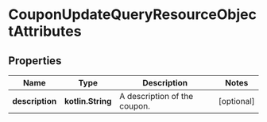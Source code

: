
# CouponUpdateQueryResourceObjectAttributes

## Properties
| Name | Type | Description | Notes |
| ------------ | ------------- | ------------- | ------------- |
| **description** | **kotlin.String** | A description of the coupon. |  [optional] |



